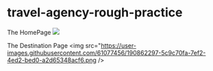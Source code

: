 # travel-agency-rough-practice
The HomePage
<img src="https://user-images.githubusercontent.com/61077456/190862229-65d8ca2b-8037-4b0f-b454-7ca0ec315c10.png" />

The Destination Page
<img src="https://user-images.githubusercontent.com/61077456/190862297-5c9c70fa-7ef2-4ed2-bed0-a2d65348acf6.png />
